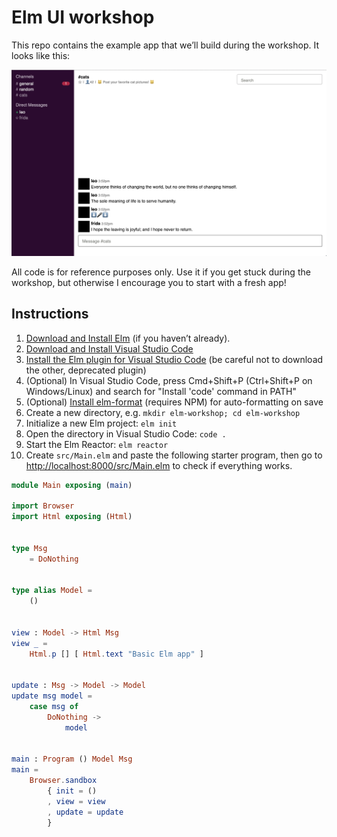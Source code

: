 # Elm UI workshop

This repo contains the example app that we’ll build during the workshop. It looks like this:

<img src="screenshots/app.png?raw=true" width="800" alt="The messenger app UI" title="Messenger">

All code is for reference purposes only. Use it if you get stuck during the workshop, but otherwise I encourage you to start with a fresh app!

## Instructions

1. [Download and Install Elm](https://guide.elm-lang.org/install/elm.html) (if you haven’t already).
2. [Download and Install Visual Studio Code](https://code.visualstudio.com)
3. [Install the Elm plugin for Visual Studio Code](https://marketplace.visualstudio.com/items?itemName=Elmtooling.elm-ls-vscode) (be careful not to download the other, deprecated plugin)
4. (Optional) In Visual Studio Code, press Cmd+Shift+P (Ctrl+Shift+P on Windows/Linux) and search for "Install 'code' command in PATH"
5. (Optional) [Install elm-format](https://github.com/avh4/elm-format#installation-) (requires NPM) for auto-formatting on save
6. Create a new directory, e.g. `mkdir elm-workshop; cd elm-workshop`
7. Initialize a new Elm project: `elm init`
8. Open the directory in Visual Studio Code: `code .`
9. Start the Elm Reactor: `elm reactor`
10. Create `src/Main.elm` and paste the following starter program, then go to [http://localhost:8000/src/Main.elm](http://localhost:8000/src/Main.elm) to check if everything works.

``` elm
module Main exposing (main)

import Browser
import Html exposing (Html)


type Msg
    = DoNothing


type alias Model =
    ()


view : Model -> Html Msg
view _ =
    Html.p [] [ Html.text "Basic Elm app" ]


update : Msg -> Model -> Model
update msg model =
    case msg of
        DoNothing ->
            model


main : Program () Model Msg
main =
    Browser.sandbox
        { init = ()
        , view = view
        , update = update
        }
```
